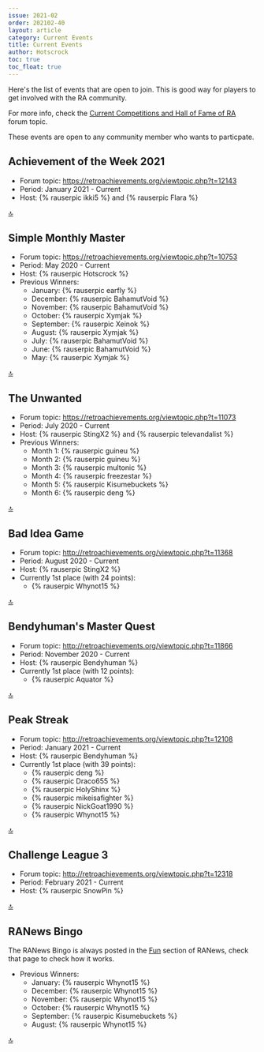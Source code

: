 ```yaml
---
issue: 2021-02
order: 202102-40
layout: article
category: Current Events
title: Current Events
author: Hotscrock
toc: true
toc_float: true
---
```


Here's the list of events that are open to join. This is good way for players to get involved with the RA community.

For more info, check the [Current Competitions and Hall of Fame of RA](https://retroachievements.org/viewtopic.php?t=9014) forum topic.


These events are open to any community member who wants to particpate.

## Achievement of the Week 2021

- Forum topic: <https://retroachievements.org/viewtopic.php?t=12143>
- Period: January 2021 - Current
- Host: {% rauserpic ikki5 %} and {% rauserpic Flara %}

<a href="#top">:top:</a>


## Simple Monthly Master

- Forum topic: <https://retroachievements.org/viewtopic.php?t=10753>
- Period: May 2020 - Current
- Host: {% rauserpic Hotscrock %}
- Previous Winners:
  - January: {% rauserpic earfly %}
  - December: {% rauserpic BahamutVoid %}
  - November: {% rauserpic BahamutVoid %}
  - October: {% rauserpic Xymjak %}
  - September: {% rauserpic Xeinok %}
  - August: {% rauserpic Xymjak %}
  - July: {% rauserpic BahamutVoid %}
  - June: {% rauserpic BahamutVoid %}
  - May: {% rauserpic Xymjak %}

<a href="#top">:top:</a>


## The Unwanted

- Forum topic: <https://retroachievements.org/viewtopic.php?t=11073>
- Period: July 2020 - Current
- Host: {% rauserpic StingX2 %} and {% rauserpic televandalist %}
- Previous Winners:
    - Month 1: {% rauserpic guineu %}
    - Month 2: {% rauserpic guineu %}
    - Month 3: {% rauserpic multonic %}
    - Month 4: {% rauserpic freezestar %}
    - Month 5: {% rauserpic Kisumebuckets %}
    - Month 6: {% rauserpic deng %}


<a href="#top">:top:</a>


## Bad Idea Game

- Forum topic: <http://retroachievements.org/viewtopic.php?t=11368>
- Period: August 2020 - Current
- Host: {% rauserpic StingX2 %}
- Currently 1st place (with 24 points):
    - {% rauserpic Whynot15 %}

<a href="#top">:top:</a>


## Bendyhuman's Master Quest

- Forum topic: <http://retroachievements.org/viewtopic.php?t=11866>
- Period: November 2020 - Current
- Host: {% rauserpic Bendyhuman %}
- Currently 1st place (with 12 points):
  - {% rauserpic Aquator %}

<a href="#top">:top:</a>


## Peak Streak

- Forum topic: <http://retroachievements.org/viewtopic.php?t=12108>
- Period: January 2021 - Current
- Host: {% rauserpic Bendyhuman %}
- Currently 1st place (with 39 points):
  - {% rauserpic deng %}
  - {% rauserpic Draco655 %}
  - {% rauserpic HolyShinx %}
  - {% rauserpic mikeisafighter %}
  - {% rauserpic NickGoat1990 %}
  - {% rauserpic Whynot15 %}

<a href="#top">:top:</a>


## Challenge League 3

- Forum topic: <http://retroachievements.org/viewtopic.php?t=12318>
- Period: February 2021 - Current
- Host: {% rauserpic SnowPin %}

<a href="#top">:top:</a>


## RANews Bingo

The RANews Bingo is always posted in the [Fun](fun) section of RANews, check
that page to check how it works.

- Previous Winners:
  - January: {% rauserpic Whynot15 %}
  - December: {% rauserpic Whynot15 %}
  - November: {% rauserpic Whynot15 %}
  - October: {% rauserpic Whynot15 %}
  - September: {% rauserpic Kisumebuckets %}
  - August: {% rauserpic Whynot15 %}

<a href="#top">:top:</a>

